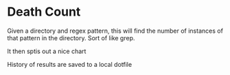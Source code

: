 # Death Count

Given a directory and regex pattern, this will find the number of instances of
that pattern in the directory. Sort of like grep.

It then sptis out a nice chart

History of results are saved to a local dotfile

